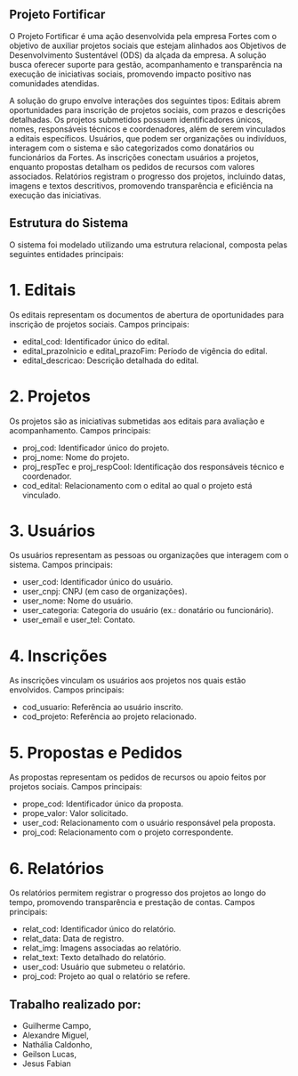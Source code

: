 ## Projeto Fortificar
O Projeto Fortificar é uma ação desenvolvida pela empresa Fortes com o objetivo de auxiliar projetos sociais que estejam alinhados aos Objetivos de Desenvolvimento Sustentável (ODS) da alçada da empresa. A solução busca oferecer suporte para gestão, acompanhamento e transparência na execução de iniciativas sociais, promovendo impacto positivo nas comunidades atendidas.  

A solução do grupo envolve interações dos seguintes tipos: Editais abrem oportunidades para inscrição de projetos sociais, com prazos e descrições detalhadas. Os projetos submetidos possuem identificadores únicos, nomes, responsáveis técnicos e coordenadores, além de serem vinculados a editais específicos. Usuários, que podem ser organizações ou indivíduos, interagem com o sistema e são categorizados como donatários ou funcionários da Fortes. As inscrições conectam usuários a projetos, enquanto propostas detalham os pedidos de recursos com valores associados. Relatórios registram o progresso dos projetos, incluindo datas, imagens e textos descritivos, promovendo transparência e eficiência na execução das iniciativas.


## Estrutura do Sistema
O sistema foi modelado utilizando uma estrutura relacional, composta pelas seguintes entidades principais:

# 1. Editais
Os editais representam os documentos de abertura de oportunidades para inscrição de projetos sociais.
Campos principais:
- edital_cod: Identificador único do edital.
- edital_prazoInicio e edital_prazoFim: Período de vigência do edital.
- edital_descricao: Descrição detalhada do edital.

# 2. Projetos
Os projetos são as iniciativas submetidas aos editais para avaliação e acompanhamento.
Campos principais:
- proj_cod: Identificador único do projeto.
- proj_nome: Nome do projeto.
- proj_respTec e proj_respCool: Identificação dos responsáveis técnico e coordenador.
- cod_edital: Relacionamento com o edital ao qual o projeto está vinculado.

# 3. Usuários
Os usuários representam as pessoas ou organizações que interagem com o sistema.
Campos principais:
- user_cod: Identificador único do usuário.
- user_cnpj: CNPJ (em caso de organizações).
- user_nome: Nome do usuário.
- user_categoria: Categoria do usuário (ex.: donatário ou funcionário).
- user_email e user_tel: Contato.

# 4. Inscrições
As inscrições vinculam os usuários aos projetos nos quais estão envolvidos.
Campos principais:
- cod_usuario: Referência ao usuário inscrito.
- cod_projeto: Referência ao projeto relacionado.

# 5. Propostas e Pedidos
As propostas representam os pedidos de recursos ou apoio feitos por projetos sociais.
Campos principais:
- prope_cod: Identificador único da proposta.
- prope_valor: Valor solicitado.
- user_cod: Relacionamento com o usuário responsável pela proposta.
- proj_cod: Relacionamento com o projeto correspondente.

# 6. Relatórios
Os relatórios permitem registrar o progresso dos projetos ao longo do tempo, promovendo transparência e prestação de contas.
Campos principais:
- relat_cod: Identificador único do relatório.
- relat_data: Data de registro.
- relat_img: Imagens associadas ao relatório.
- relat_text: Texto detalhado do relatório.
- user_cod: Usuário que submeteu o relatório.
- proj_cod: Projeto ao qual o relatório se refere.

## Trabalho realizado por:
- Guilherme Campo,
- Alexandre Miguel,
- Nathália Caldonho,
- Geilson Lucas,
- Jesus Fabian

